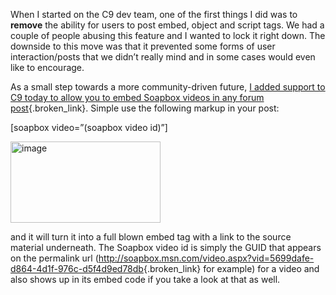 When I started on the C9 dev team, one of the first things I did was to **remove** the ability for users to post embed, object and script tags. We had a couple of people abusing this feature and I wanted to lock it right down. The downside to this move was that it prevented some forms of user interaction/posts that we didn&#8217;t really mind and in some cases would even like to encourage.

As a small step towards a more community-driven future, [I added support to C9 today to allow you to embed Soapbox videos in any forum post](http://channel9.msdn.com/ShowPost.aspx?PostID=338082){.broken_link}. Simple use the following markup in your post:

[soapbox video=&#8221;(soapbox video id)&#8221;]

<a href="http://www.duncanmackenzie.net/images/8c137ad7-737a-4ae6-9a2b-08156604e749.png" atomicselection="true" rel="lightbox[521]" title="image"><img style="border-right: 0px; border-top: 0px; border-left: 0px; border-bottom: 0px" height="130" alt="image" src="http://www.duncanmackenzie.net/images/8338d4f6-9266-4adf-84cf-c2f7b46e354b.png" width="240" border="0" /></a>

and it will turn it into a full blown embed tag with a link to the source material underneath. The Soapbox video id is simply the GUID that appears on the permalink url (<http://soapbox.msn.com/video.aspx?vid=5699dafe-d864-4d1f-976c-d5f4d9ed78db>{.broken_link} for example) for a video and also shows up in its embed code if you take a look at that as well.